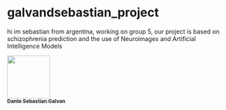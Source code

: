 # galvandsebastian_project

hi im sebastian from argentina, working on group 5, our project is based on schizophrenia prediction and the use of Neuroimages and Artificial Intelligence Models 




<a href="https://github.com/dseba9">
   <img src="https://avatars.githubusercontent.com/u/119013530?v=4?s=100" width="100px;" alt=""/>
   <br /><sub><b>Dante Sebastian Galvan</b></sub>
</a>
